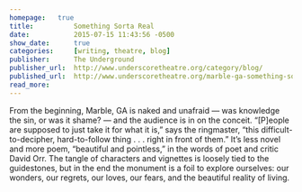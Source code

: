 ```yaml
---
homepage:	true
title:			Something Sorta Real
date:			2015-07-15 11:43:56 -0500
show_date:		true
categories: 	[writing, theatre, blog]
publisher:		The Underground
publisher_url:	http://www.underscoretheatre.org/category/blog/
published_url:	http://www.underscoretheatre.org/marble-ga-something-sorta-real/
read_more:
---
```

From the beginning, Marble, GA is naked and unafraid — was knowledge the sin, or was it shame? — and the audience is in on the conceit. “[P]eople are supposed to just take it for what it is,” says the ringmaster, “this difficult-to-decipher, hard-to-follow thing . . . right in front of them.” It’s less novel and more poem, “beautiful and pointless,” in the words of poet and critic David Orr. The tangle of characters and vignettes is loosely tied to the guidestones, but in the end the monument is a foil to explore ourselves: our wonders, our regrets, our loves, our fears, and the beautiful reality of living.
